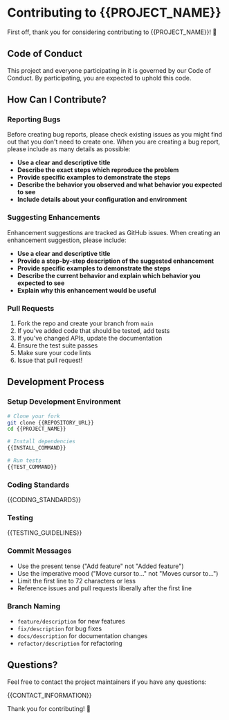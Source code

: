 # Contributing to {{PROJECT_NAME}}

First off, thank you for considering contributing to {{PROJECT_NAME}}! 🎉

## Code of Conduct

This project and everyone participating in it is governed by our Code of Conduct. By participating, you are expected to uphold this code.

## How Can I Contribute?

### Reporting Bugs

Before creating bug reports, please check existing issues as you might find out that you don't need to create one. When you are creating a bug report, please include as many details as possible:

- **Use a clear and descriptive title**
- **Describe the exact steps which reproduce the problem**
- **Provide specific examples to demonstrate the steps**
- **Describe the behavior you observed and what behavior you expected to see**
- **Include details about your configuration and environment**

### Suggesting Enhancements

Enhancement suggestions are tracked as GitHub issues. When creating an enhancement suggestion, please include:

- **Use a clear and descriptive title**
- **Provide a step-by-step description of the suggested enhancement**
- **Provide specific examples to demonstrate the steps**
- **Describe the current behavior and explain which behavior you expected to see**
- **Explain why this enhancement would be useful**

### Pull Requests

1. Fork the repo and create your branch from `main`
2. If you've added code that should be tested, add tests
3. If you've changed APIs, update the documentation
4. Ensure the test suite passes
5. Make sure your code lints
6. Issue that pull request!

## Development Process

### Setup Development Environment

```bash
# Clone your fork
git clone {{REPOSITORY_URL}}
cd {{PROJECT_NAME}}

# Install dependencies
{{INSTALL_COMMAND}}

# Run tests
{{TEST_COMMAND}}
```

### Coding Standards

{{CODING_STANDARDS}}

### Testing

{{TESTING_GUIDELINES}}

### Commit Messages

- Use the present tense ("Add feature" not "Added feature")
- Use the imperative mood ("Move cursor to..." not "Moves cursor to...")
- Limit the first line to 72 characters or less
- Reference issues and pull requests liberally after the first line

### Branch Naming

- `feature/description` for new features
- `fix/description` for bug fixes
- `docs/description` for documentation changes
- `refactor/description` for refactoring

## Questions?

Feel free to contact the project maintainers if you have any questions:

{{CONTACT_INFORMATION}}

Thank you for contributing! 🚀